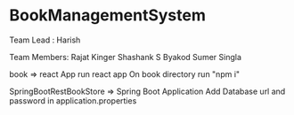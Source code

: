 # BookManagementSystem


Team Lead : Harish

Team Members:
Rajat Kinger
Shashank S Byakod
Sumer Singla



book => react App
        run react app
        On book directory run "npm i"
        
        
SpringBootRestBookStore => Spring Boot Application
                          Add Database url and password in application.properties
        
